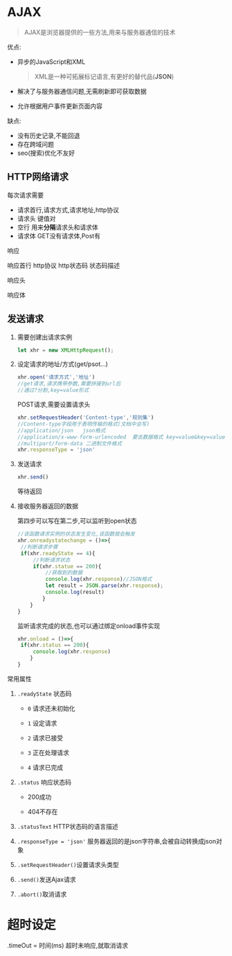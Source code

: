 # AJAX

> AJAX是浏览器提供的一些方法,用来与服务器通信的技术

优点:

- 异步的JavaScript和XML

  > XML是一种可拓展标记语言,有更好的替代品(**JSON**)

- 解决了与服务器通信问题,无需刷新即可获取数据

- 允许根据用户事件更新页面内容

缺点:

- 没有历史记录,不能回退
- 存在跨域问题
- seo(搜索)优化不友好

## HTTP网络请求

每次请求需要

- 请求首行,请求方式,请求地址,http协议
- 请求头 键值对
- 空行 用来**分隔**请求头和请求体
- 请求体 GET没有请求体,Post有

响应

响应首行 http协议 http状态码 状态码描述

响应头

响应体





## 发送请求

1. 需要创建出请求实例

   ```js
   let xhr = new XMLHttpRequest();
   ```

2. 设定请求的地址/方式(get/psot...)

   ```js
   xhr.open('请求方式','地址')
   //get请求,请求携带参数,需要拼接到url后
   //通过?分割,key=value形式
   ```

   POST请求,需要设置请求头

   ```js
   xhr.setRequestHeader('Content-type','规则集')
   //Content-type字段用于表明传输的格式(文档中会写)
   //application/json	json格式
   //application/x-www-form-urlencoded	要去数据格式 key=value&key=value格式
   //multipart/form-data 二进制文件格式
   xhr.responseType = 'json'
   ```

3. 发送请求

   ```js
   xhr.send()
   ```

   等待返回

4. 接收服务器返回的数据

   第四步可以写在第二步,可以监听到open状态

   ```js
   //该函数请求实例的状态发生变化,该函数就会触发
   xhr.onreadystatechange = ()=>{
   	//判断请求步骤
   	if(xhr.readyState == 4){
   		//判断请求状态
   		if(xhr.statue == 200){
   			//获取到的数据
   			console.log(xhr.response)//JSON格式
   			let result = JSON.parse(xhr.response);
   			console.log(result)
           }
       }
   }
   ```

   监听请求完成的状态,也可以通过绑定onload事件实现

   ```js
   xhr.onload = ()=>{
   	if(xhr.status == 200){
   		console.log(xhr.response)
       }
   }
   ```

   

常用属性

1. `.readyState` 状态码

   - `0` 请求还未初始化

   - `1` 设定请求

   - `2` 请求已接受

   - `3` 正在处理请求

   - `4` 请求已完成

2. `.status` 响应状态码

   - 200成功

   - 404不存在

3. `.statusText` HTTP状态码的语言描述

4. `.responseType = 'json'` 服务器返回的是json字符串,会被自动转换成json对象

5. `.setRequestHeader()`设置请求头类型

6. `.send()`发送Ajax请求

7. `.abort()`取消请求



# 超时设定

.timeOut = 时间(ms) 超时未响应,就取消请求